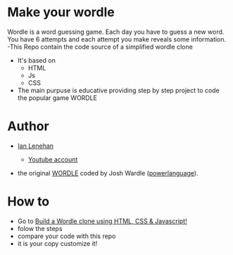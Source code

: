 # Make your wordle

Wordle is a word guessing game.
Each day you have to guess a new word.
You have 6 attempts and each attempt you make reveals some information.
-This Repo contain the code source of a simplified wordle clone
- It's based on 
  - HTML
  - Js 
  - CSS 
- The main purpuse is educative providing step by step project to code the popular game WORDLE 

# Author 
- [Ian Lenehan](https://github.com/ianlenehan)
  - [Youtube account](https://www.youtube.com/channel/UCU5seEXTjpF4RRfQn-4242A) 

- the original [WORDLE](https://www.powerlanguage.co.uk/wordle/) coded by Josh Wardle ([powerlanguage](https://www.powerlanguage.co.uk/)).

# How to 
- Go to [Build a Wordle clone using HTML, CSS & Javascript!](https://www.youtube.com/watch?v=j7OhcuZQ-q8)
- folow the steps
- compare your code with this repo
- it is your copy customize it! 

